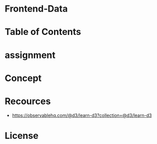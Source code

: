 # Frontend-Data

# Table of Contents 

# assignment 

# Concept

# Recources 
- https://observablehq.com/@d3/learn-d3?collection=@d3/learn-d3

# License 
